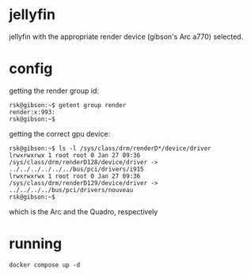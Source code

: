 # jellyfin

jellyfin with the appropriate render device (gibson's Arc a770) selected.

# config

getting the render group id:
```
rsk@gibson:~$ getent group render
render:x:993:
rsk@gibson:~$ 
```

getting the correct gpu device:
```
rsk@gibson:~$ ls -l /sys/class/drm/renderD*/device/driver
lrwxrwxrwx 1 root root 0 Jan 27 09:36 /sys/class/drm/renderD128/device/driver -> ../../../../../../bus/pci/drivers/i915
lrwxrwxrwx 1 root root 0 Jan 27 09:36 /sys/class/drm/renderD129/device/driver -> ../../../../bus/pci/drivers/nouveau
rsk@gibson:~$ 
```

which is the Arc and the Quadro, respectively

# running

`docker compose up -d`
